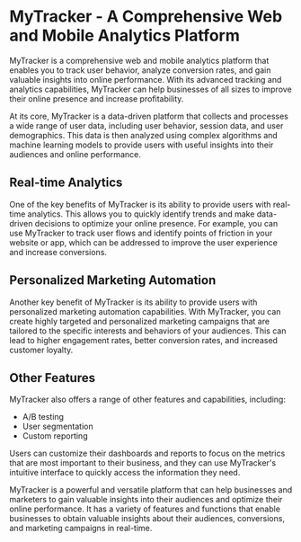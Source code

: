 # MyTracker - A Comprehensive Web and Mobile Analytics Platform

MyTracker is a comprehensive web and mobile analytics platform that enables you to track user behavior, analyze conversion rates, and gain valuable insights into online performance. With its advanced tracking and analytics capabilities, MyTracker can help businesses of all sizes to improve their online presence and increase profitability.

At its core, MyTracker is a data-driven platform that collects and processes a wide range of user data, including user behavior, session data, and user demographics. This data is then analyzed using complex algorithms and machine learning models to provide users with useful insights into their audiences and online performance.

## Real-time Analytics

One of the key benefits of MyTracker is its ability to provide users with real-time analytics. This allows you to quickly identify trends and make data-driven decisions to optimize your online presence. For example, you can use MyTracker to track user flows and identify points of friction in your website or app, which can be addressed to improve the user experience and increase conversions.

## Personalized Marketing Automation

Another key benefit of MyTracker is its ability to provide users with personalized marketing automation capabilities. With MyTracker, you can create highly targeted and personalized marketing campaigns that are tailored to the specific interests and behaviors of your audiences. This can lead to higher engagement rates, better conversion rates, and increased customer loyalty.

## Other Features

MyTracker also offers a range of other features and capabilities, including:

- A/B testing
- User segmentation
- Custom reporting

Users can customize their dashboards and reports to focus on the metrics that are most important to their business, and they can use MyTracker's intuitive interface to quickly access the information they need.

MyTracker is a powerful and versatile platform that can help businesses and marketers to gain valuable insights into their audiences and optimize their online performance. It has a variety of features and functions that enable businesses to obtain valuable insights about their audiences, conversions, and marketing campaigns in real-time.
